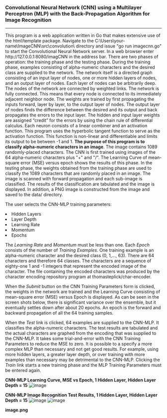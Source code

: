 <h3>Convolutional Neural Network (CNN) using a Multilayer Perceptron (MLP) with the Back-Propagation Algorithm for Image Recognition</h3>
<hr>
This program is a web application written in Go that makes extensive use of the html/template package.
Navigate to the C:\Users\your-name\ImageCNN\src\convolution\ directory and issue "go run imagecnn.go" to
start the Convolutional Neural Network server. In a web browser enter http://127.0.0.1:8080/imagCNN
in the address bar.  There are two phases of operation:  the training phase and the testing phase.  During the training
phase, examples consisting of alpha-numeric characters and the desired class are supplied to the network.
The network itself is a directed graph consisting of an input layer of nodes, one or more hidden layers of nodes, and
an output layer of nodes.  Each layer of nodes can be arbitrarily deep.  The nodes of the network are connected by weighted
links.  The network is fully connected.  This means that every node is connected to its immediately adjacent neighbor node.  The weights are trained
by first propagating the inputs forward, layer by layer, to the output layer of nodes.  The output layer of nodes finds the
difference between the desired and its output and back propagates the errors to the input layer.  The hidden and input layer
weights are assigned “credit” for the errors by using the chain rule of differential calculus.  Each neuron consists of a
linear combiner and an activation function.  This program uses the hyperbolic tangent function to serve as the activation function.
This function is non-linear and differentiable and limits its output to be between -1 and 1.  <b>The purpose of this program is to classify alpha-numeric
characters in an image</b>.  The image contains 1089 randomly-placed characters.  The CNN is first trained using images of the 64 alpha-numeric characters
plus "+" and "/".  The Learning Curve of mean-square error (MSE) versus epoch shows the results of this phase.  In the testing phase, the weights obtained
from the training phase are used to classify the 1089 characters that are randomly placed in an image.  The image is scanned with forward propagation and
each sub-image is classified.  The results of the classification are tabulated and the image is displayed.  In addition, a PNG image is constructed from 
the image and saved  to the data/ directory.
<br/>
<p>
The user selects the CNN-MLP training parameters:
<li>Hidden Layers</li>
<li>Layer Depth</li>
<li>Learning Rate</li>
<li>Momentum</li>
<li>Epochs</li>
</p>
<p>
The <i>Learning Rate</i> and <i>Momentum</i> must be less than one.  Each <i>Epoch</i> consists of the number of <i>Training Examples</i>.  
One training example is an alpha-numeric character and the desired class (0, 1,…, 63).  There are 64 characters and therefore 64 classes.
The characters are a sequence of eighty-one 1 and -1 integers that represent the encoded image of the character.  The file containing the
encoded characters was produced by the character encoding repository program at thomasteplick/char-encoder.
</p>
<p>
When the <i>Submit</i> button on the CNN Training Parameters form is clicked, the weights in the network are trained
and the Learning Curve consisting of mean-square error (MSE) versus Epoch is displayed.  As can be seen in the screen shots below, 
there is significant variance over the ensemble, but it eventually settles down after about 20 epochs. An epoch is the forward
and backward propagation of all the 64 training samples.
</p>
<p>
When the <i>Test</i> link is clicked, 64 examples are supplied to the CNN-MLP.  It classifies the alpha-numeric characters.
The test results are tabulated and the actual characters are graphed from the encoding that was supplied to the CNN-MLP.
It takes some trial-and-error with the CNN Training Parameters to reduce the MSE to zero.  It is possible to a specify a 
more complex MLP than necessary and not get good results.  For example, using more hidden layers, a greater layer depth,
or over training with more examples than necessary may be detrimental to the CNN-MLP.  Clicking the <i>Train</i> link starts a new training
phase and the MLP Training Parameters must be entered again.
</p>

<b>CNN-MLP Learning Curve, MSE vs Epoch, 1 Hidden Layer, Hidden Layer Depth = 15</b>
![image](https://github.com/thomasteplick/imageCNN/assets/117768679/98b790da-4cec-4b66-93f2-314697ef27e5)

<b>CNN-MLP Image Recognition Test Results, 1 Hidden Layer, Hidden Layer Depth = 15</b>
![image](https://github.com/thomasteplick/imageCNN/assets/117768679/a0da68a2-9212-470c-8cd2-83eeb399768c)
![image](https://github.com/thomasteplick/imageCNN/assets/117768679/acbae280-ae3d-4730-b79d-8892e1d9e056)


<b>image.png</b>

